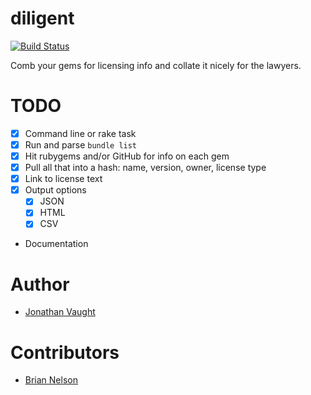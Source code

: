 diligent
========

[![Build Status](https://secure.travis-ci.org/copyhacker/diligent.png?branch=master)](https://travis-ci.org/copyhacker/diligent)

Comb your gems for licensing info and collate it nicely for the lawyers.


# TODO

- [x] Command line or rake task
- [x] Run and parse `bundle list`
- [x] Hit rubygems and/or GitHub for info on each gem
- [x] Pull all that into a hash: name, version, owner, license type
- [x] Link to license text
- [X] Output options
  - [x] JSON
  - [X] HTML
  - [x] CSV
- Documentation

# Author

- [Jonathan Vaught](http://github.com/copyhacker)

# Contributors

- [Brian Nelson](http://github.com/briannelsondesign)
